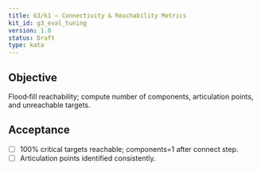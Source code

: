 ```yaml
---
title: G3/k1 — Connectivity & Reachability Metrics
kit_id: g3_eval_tuning
version: 1.0
status: Draft
type: kata
---
```

## Objective
Flood‑fill reachability; compute number of components, articulation points, and unreachable targets.
## Acceptance
- [ ] 100% critical targets reachable; components=1 after connect step.  
- [ ] Articulation points identified consistently.